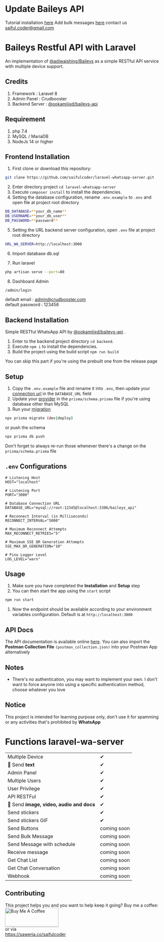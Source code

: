# Update Baileys API
Tutorial installation [here](https://youtu.be/rTn-TBj5ifs)
Add bulk messages [here](https://youtu.be/lYf8AJ7-BN4)
contact us saiful.coder@gmail.com

# Baileys Restful API with Laravel
An implementation of [@adiwajshing/Baileys](https://github.com/adiwajshing/Baileys) as a simple RESTful API service with multiple device support.

## Credits
1. Framework : Laravel 8
2. Admin Panel : Crudbooster
3. Backend Server : [@ookamiiixd/baileys-api](https://github.com/ookamiiixd/baileys-api)

## Requirement
1. php 7.4
2. MySQL / MariaDB
3. NodeJs 14 or higher

## Frontend Installation

1. First clone or download this repository:
```bash
git clone https://github.com/saifulcoder/laravel-whatsapp-server.git
```
2. Enter directory project `cd laravel-whatsapp-server`
3. Execute `composer install` to install the dependencies.
4. Setting the database configuration, rename `.env.example` to `.env` and open file at project root directory
```bash
DB_DATABASE=**your_db_name**
DB_USERNAME=**your_db_user**
DB_PASSWORD=**password**
```
5. Setting the URL backend server configuration, open `.env` file at project root directory
```bash
URL_WA_SERVER=http://localhost:3000
```
6. Import database db.sql

7. Run laravel
```bash
php artisan serve --port=80
```
8. Dashboard Admin 
```bash
/admin/login
```
default email : admin@crudbooster.com <br>
default password : 123456


## Backend Installation 

Simple RESTful WhatsApp API by [@ookamiiixd/baileys-api](https://github.com/ookamiiixd/baileys-api) .

1. Enter to the backend project directory `cd backend`.
2. Execute `npm i` to install the dependencies.
3. Build the project using the build script `npm run build`

You can skip this part if you're using the prebuilt one from the release page

## Setup

1. Copy the `.env.example` file and rename it into `.env`, then update your [connection url](https://www.prisma.io/docs/reference/database-reference/connection-urls) in the `DATABASE_URL` field
1. Update your [provider](https://www.prisma.io/docs/reference/api-reference/prisma-schema-reference#fields) in the `prisma/schema.prisma` file if you're using database other than MySQL
1. Run your [migration](https://www.prisma.io/docs/reference/api-reference/command-reference#prisma-migrate)

```sh
npx prisma migrate (dev|deploy)
```

or push the schema

```sh
npx prisma db push
```

Don't forget to always re-run those whenever there's a change on the `prisma/schema.prisma` file

## `.env` Configurations

```env
# Listening Host
HOST="localhost"

# Listening Port
PORT="3000"

# Database Connection URL
DATABASE_URL="mysql://root:12345@localhost:3306/baileys_api"

# Reconnect Interval (in Milliseconds)
RECONNECT_INTERVAL="5000"

# Maximum Reconnect Attempts
MAX_RECONNECT_RETRIES="5"

# Maximum SSE QR Generation Attempts
SSE_MAX_QR_GENERATION="10"

# Pino Logger Level
LOG_LEVEL="warn"
```

## Usage

1. Make sure you have completed the **Installation** and **Setup** step
1. You can then start the app using the `start` script

```sh
npm run start
```

1. Now the endpoint should be available according to your environment variables configuration. Default is at `http://localhost:3000`

## API Docs

The API documentation is available online [here](https://documenter.getpostman.com/view/18988925/2s8Z73zWbg). You can also import the **Postman Collection File** `(postman_collection.json)` into your Postman App alternatively

## Notes

- There's no authentication, you may want to implement your own. I don't want to force anyone into using a specific authentication method, choose whatever you love



## Notice

This project is intended for learning purpose only, don't use it for spamming or any activities that's prohibited by **WhatsApp**


# Functions laravel-wa-server

|                                                               |   |
|---------------------------------------------------------------|---|
| Multiple Device                                               | ✔ |
| 📁 Send **text**                                             | ✔ |
| Admin Panel                                                  | ✔ |
| Multiple Users                                                | ✔ |
| User Privilege                                              | ✔ |
| API RESTFul                                              | ✔ |
| 📁 Send **image, video, audio and docs**                      | ✔ |
| Send stickers                                                 | ✔ |
| Send stickers GIF                                             | ✔ |
| Send Buttons                                                  | coming soon |
| Send Bulk Message                                             | coming soon |
| Send Message with schedule                                    | coming soon |
| Receive message                                               | coming soon |
| Get Chat List                                                | coming soon |
| Get Chat Conversation                                         | coming soon |
| Webhook                                                    | coming soon |

## Contributing

This project helps you and you want to help keep it going? Buy me a coffee:
<br> <a href="https://www.buymeacoffee.com/saifulcoder" target="_blank"><img src="https://www.buymeacoffee.com/assets/img/custom_images/orange_img.png" alt="Buy Me A Coffee" style="height: 61px !important;width: 174px !important;box-shadow: 0px 3px 2px 0px rgba(190, 190, 190, 0.5) !important;" ></a><br>
or via <br>
<a href="https://saweria.co/saifulcoder">https://saweria.co/saifulcoder</a>